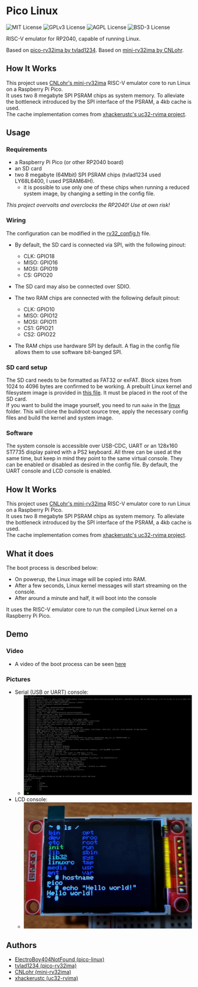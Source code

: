 # Pico Linux

![MIT License](https://img.shields.io/badge/License-MIT-green.svg)
![GPLv3 License](https://img.shields.io/badge/License-GPL%20v3-yellow.svg)
![AGPL License](https://img.shields.io/badge/license-AGPL-blue.svg)
![BSD-3 License](https://img.shields.io/badge/license-BSD--3-green.svg)

RISC-V emulator for RP2040, capable of running Linux.

Based on [pico-rv32ima by tvlad1234](https://github.com/tvlad1234/pico-rv32ima).
Based on [mini-rv32ima by CNLohr](https://github.com/cnlohr/mini-rv32ima).

## How It Works

This project uses [CNLohr's mini-rv32ima](https://github.com/cnlohr/mini-rv32ima) RISC-V emulator core to run Linux on a Raspberry Pi Pico.\
It uses two 8 megabyte SPI PSRAM chips as system memory. To alleviate the bottleneck introduced by the SPI interface of the PSRAM, a 4kb cache is used.\
The cache implementation comes from [xhackerustc's uc32-rvima project](https://github.com/xhackerustc/uc-rv32ima).

## Usage

### Requirements
- a Raspberry Pi Pico (or other RP2040 board)
- an SD card
- two 8 megabyte (64Mbit) SPI PSRAM chips (tvlad1234 used LY68L6400, I used PSRAM64H).
    - it is possible to use only one of these chips when running a reduced system image, by changing a setting in the config file.

_This project overvolts and overclocks the RP2040! Use at own risk!_

### Wiring
The configuration can be modified in the [rv32_config.h](pico-rv32ima/config/rv32_config.h) file.

- By default, the SD card is connected via SPI, with the following pinout:
    - CLK: GPIO18
    - MISO: GPIO16
    - MOSI: GPIO19
    - CS: GPIO20
- The SD card may also be connected over SDIO.

- The two RAM chips are connected with the following default pinout:
    - CLK: GPIO10
    - MISO: GPIO12
    - MOSI: GPIO11
    - CS1: GPIO21
    - CS2: GPIO22
- The RAM chips use hardware SPI by default. A flag in the config file allows them to use software bit-banged SPI.


### SD card setup
The SD card needs to be formatted as FAT32 or exFAT. Block sizes from 1024 to 4096 bytes are confirmed to be working. A prebuilt Linux kernel and filesystem image is provided in [this file](linux/Image). It must be placed in the root of the SD card.\
If you want to build the image yourself, you need to run `make` in the [linux](linux) folder. This will clone the buildroot source tree, apply the necessary config files and build the kernel and system image.

### Software
The system console is accessible over USB-CDC, UART or an 128x160 ST7735 display paired with a PS2 keyboard. All three can be used at the same time, but keep in mind they point to the same virtual console. They can be enabled or disabled as desired in the config file. By default, the UART console and LCD console is enabled.

## How It Works

This project uses [CNLohr's mini-rv32ima](https://github.com/cnlohr/mini-rv32ima) RISC-V emulator core to run Linux on a Raspberry Pi Pico.\
It uses two 8 megabyte SPI PSRAM chips as system memory. To alleviate the bottleneck introduced by the SPI interface of the PSRAM, a 4kb cache is used.\
The cache implementation comes from [xhackerustc's uc32-rvima project](https://github.com/xhackerustc/uc-rv32ima).

## What it does

The boot process is described below:
- On powerup, the Linux image will be copied into RAM. 
- After a few seconds, Linux kernel messages will start streaming on the console. 
- After around a minute and half, it will boot into the console

It uses the RISC-V emulator core to run the compiled Linux kernel on a Raspberry Pi Pico.

## Demo

### Video
- A video of the boot process can be seen [here](https://youtu.be/txgoWddk_2I)

### Pictures
- Serial (USB or UART) console:
    - ![Console boot log](pictures/screenshot.jpg)
- LCD console:
    - ![LCD console](pictures/lcd.jpg)
## Authors

- [ElectroBoy404NotFound (pico-linux)](https://github.com/ElectroBoy404NotFound/pico-linux)
- [tvlad1234 (pico-rv32ima)](https://github.com/tvlad1234/pico-rv32ima)
- [CNLohr (mini-rv32ima)](https://github.com/cnlohr/mini-rv32ima)
- [xhackerustc (uc32-rvima)](https://github.com/xhackerustc/uc-rv32ima/)
